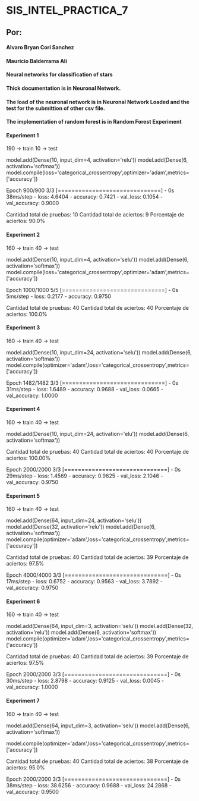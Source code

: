 # SIS_INTEL_PRACTICA_7

## Por:
#### Alvaro Bryan Cori Sanchez
#### Mauricio Balderrama Ali

#### Neural networks for classification of stars

#### Thick documentation is in Neuronal Network.
#### The load of the neuronal network is in Neuronal Network Loaded and the test for the submittion of other csv file.
#### The implementation of random forest is in Random Forest Experiment

#### Experiment 1

190 -> train
 10 -> test 

model.add(Dense(10, input_dim=4, activation='relu'))
model.add(Dense(6, activation='softmax'))
model.compile(loss='categorical_crossentropy',optimizer='adam',metrics=['accuracy'])

Epoch 900/900
3/3 [==============================] - 0s 38ms/step - loss: 4.6404 - accuracy: 0.7421 - val_loss: 0.1054 - val_accuracy: 0.9000

Cantidad total de pruebas: 10
Cantidad total de aciertos: 9
Porcentaje de aciertos: 90.0%


#### Experiment 2

160 -> train
 40 -> test 
 
model.add(Dense(10, input_dim=4, activation='selu'))
model.add(Dense(6, activation='softmax'))
model.compile(loss='categorical_crossentropy',optimizer='adam',metrics=['accuracy'])

Epoch 1000/1000
5/5 [==============================] - 0s 5ms/step - loss: 0.2177 - accuracy: 0.9750

Cantidad total de pruebas: 40
Cantidad total de aciertos: 40
Porcentaje de aciertos: 100.0%

#### Experiment 3

160 -> train
 40 -> test 

model.add(Dense(10, input_dim=24, activation='selu'))
model.add(Dense(6, activation='softmax'))
model.compile(optimizer='adam',loss='categorical_crossentropy',metrics=['accuracy'])


Epoch 1482/1482
3/3 [==============================] - 0s 31ms/step - loss: 1.6489 - accuracy: 0.9688 - val_loss: 0.0665 - val_accuracy: 1.0000


#### Experiment 4

160 -> train
 40 -> test 
 
model.add(Dense(10, input_dim=24, activation='elu'))
model.add(Dense(6, activation='softmax'))

Cantidad total de pruebas: 40
Cantidad total de aciertos: 40
Porcentaje de aciertos: 100.00%

Epoch 2000/2000
3/3 [==============================] - 0s 29ms/step - loss: 1.4569 - accuracy: 0.9625 - val_loss: 2.1046 - val_accuracy: 0.9750

#### Experiment 5

160 -> train
 40 -> test 

model.add(Dense(64, input_dim=24, activation='selu'))
model.add(Dense(32, activation='relu'))
model.add(Dense(6, activation='softmax'))
model.compile(optimizer='adam',loss='categorical_crossentropy',metrics=['accuracy'])

Cantidad total de pruebas: 40
Cantidad total de aciertos: 39
Porcentaje de aciertos: 97.5%

Epoch 4000/4000
3/3 [==============================] - 0s 17ms/step - loss: 0.6752 - accuracy: 0.9563 - val_loss: 3.7892 - val_accuracy: 0.9750

#### Experiment 6

160 -> train
 40 -> test 

model.add(Dense(64, input_dim=3, activation='selu'))
model.add(Dense(32, activation='relu'))
model.add(Dense(6, activation='softmax'))
model.compile(optimizer='adam',loss='categorical_crossentropy',metrics=['accuracy'])

Cantidad total de pruebas: 40
Cantidad total de aciertos: 39
Porcentaje de aciertos: 97.5%

Epoch 2000/2000
3/3 [==============================] - 0s 30ms/step - loss: 2.8798 - accuracy: 0.9125 - val_loss: 0.0045 - val_accuracy: 1.0000

#### Experiment 7

160 -> train
 40 -> test 

model.add(Dense(64, input_dim=3, activation='selu'))
model.add(Dense(6, activation='softmax'))

model.compile(optimizer='adam',loss='categorical_crossentropy',metrics=['accuracy'])


Cantidad total de pruebas: 40
Cantidad total de aciertos: 38
Porcentaje de aciertos: 95.0%

Epoch 2000/2000
3/3 [==============================] - 0s 38ms/step - loss: 38.6256 - accuracy: 0.9688 - val_loss: 24.2868 - val_accuracy: 0.9500





